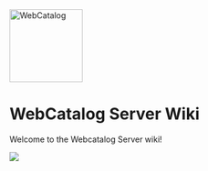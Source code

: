 <img src="https://github.com/webcatalog/webcatalog/raw/next/build-resources/icon.png" height="128" width="128" alt="WebCatalog" />

# WebCatalog Server Wiki

Welcome to the Webcatalog Server wiki!

![](https://media1.giphy.com/media/10a9ikXNvR9MXe/giphy.gif)
